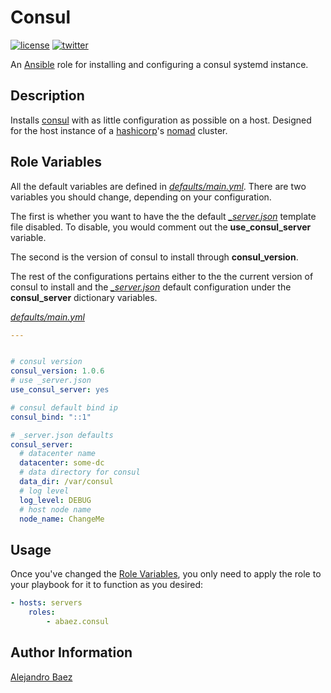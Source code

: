 Consul
=========
[![license][2i]][2p]
[![twitter][3i]][3p]

An [Ansible][4] role for installing and configuring a consul systemd instance.

Description
-----------

Installs [consul] with as little configuration as possible on a host. Designed for the host instance of a [hashicorp]'s [nomad] cluster.

<a name="Variables"></a> Role Variables
--------------

All the default variables are defined in [*defaults/main.yml*][2]. There are two variables you should change, depending on your configuration.

The first is whether you want to have the the default [*_server.json*][3] template file disabled. To disable, you would comment out the **use_consul_server** variable.

The second is the version of consul to install through **consul_version**.

The rest of the configurations pertains either to the the current version of consul to install and the [*_server.json*][3] default configuration under the **consul_server** dictionary variables.

[*defaults/main.yml*][2]
``` yaml
---


# consul version
consul_version: 1.0.6
# use _server.json
use_consul_server: yes

# consul default bind ip
consul_bind: "::1"

# _server.json defaults
consul_server:
  # datacenter name
  datacenter: some-dc
  # data directory for consul
  data_dir: /var/consul
  # log level
  log_level: DEBUG
  # host node name
  node_name: ChangeMe

```

Usage
-----

Once you've changed the [Role Variables](#Variables), you only need to apply the role to your playbook for it to function as you desired:

``` yaml
- hosts: servers
    roles:
        - abaez.consul
```

Author Information
------------------

[Alejandro Baez][1]

[hashicorp]: https://www.hashicorp.com/
[nomad]: https://www.hashicorp.com/products/nomad/
[consul]: https://www.hashicorp.com/products/consul/

[1]: https://keybase.io/baez
[2]: ./defaults/main.yml
[3]: ./templates/_server.json.j2
[4]: https://ansible.com

[2i]: https://img.shields.io/badge/license-BSD_2-green.svg
[2p]: ./LICENSE
[3i]: https://img.shields.io/badge/twitter-a_baez-blue.svg
[3p]: https://twitter.com/a_baez

